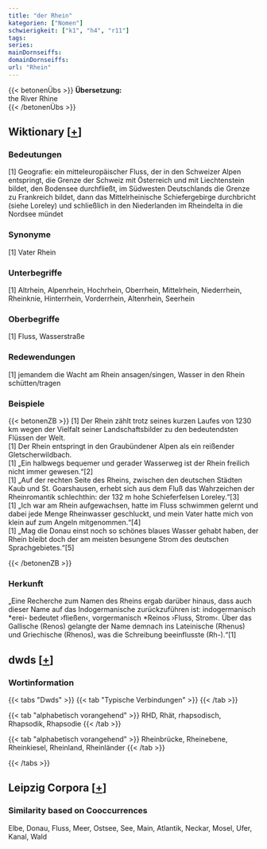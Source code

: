```yaml
---
title: "der Rhein"
kategorien: ["Nomen"]
schwierigkeit: ["k1", "h4", "r11"]
tags:
series:
mainDornseiffs:
domainDornseiffs:
url: "Rhein"
---
```


{{< betonenÜbs >}}
**Übersetzung:**  
the River Rhine  
{{< /betonenÜbs >}}

## Wiktionary [[+](https://de.wiktionary.org/wiki/Rhein)]

### Bedeutungen
[1] Geografie: ein mitteleuropäischer Fluss, der in den Schweizer Alpen entspringt, die Grenze der Schweiz mit Österreich und mit Liechtenstein bildet, den Bodensee durchfließt, im Südwesten Deutschlands die Grenze zu Frankreich bildet, dann das Mittelrheinische Schiefergebirge durchbricht (siehe Loreley) und schließlich in den Niederlanden im Rheindelta in die Nordsee mündet  

### Synonyme
[1] Vater Rhein  

### Unterbegriffe
[1] Altrhein, Alpenrhein, Hochrhein, Oberrhein, Mittelrhein, Niederrhein, Rheinknie, Hinterrhein, Vorderrhein, Altenrhein, Seerhein  

### Oberbegriffe
[1] Fluss, Wasserstraße  

### Redewendungen
[1] jemandem die Wacht am Rhein ansagen/singen, Wasser in den Rhein schütten/tragen  

### Beispiele
{{< betonenZB >}}
[1] Der Rhein zählt trotz seines kurzen Laufes von 1230 km wegen der Vielfalt seiner Landschaftsbilder zu den bedeutendsten Flüssen der Welt.  
[1] Der Rhein entspringt in den Graubündener Alpen als ein reißender Gletscherwildbach.  
[1] „Ein halbwegs bequemer und gerader Wasserweg ist der Rhein freilich nicht immer gewesen.“[2]  
[1] „Auf der rechten Seite des Rheins, zwischen den deutschen Städten Kaub und St. Goarshausen, erhebt sich aus dem Fluß das Wahrzeichen der Rheinromantik schlechthin: der 132 m hohe Schieferfelsen Loreley.“[3]  
[1] „Ich war am Rhein aufgewachsen, hatte im Fluss schwimmen gelernt und dabei jede Menge Rheinwasser geschluckt, und mein Vater hatte mich von klein auf zum Angeln mitgenommen.“[4]  
[1] „Mag die Donau einst noch so schönes blaues Wasser gehabt haben, der Rhein bleibt doch der am meisten besungene Strom des deutschen Sprachgebietes.“[5]  

{{< /betonenZB >}}
### Herkunft
„Eine Recherche zum Namen des Rheins ergab darüber hinaus, dass auch dieser Name auf das Indogermanische zurückzuführen ist: indogermanisch *erei- bedeutet ›fließen‹, vorgermanisch *Reinos ›Fluss, Strom‹. Über das Gallische (Renos) gelangte der Name demnach ins Lateinische (Rhenus) und Griechische (Rhenos), was die Schreibung beeinflusste (Rh-).“[1]  



## dwds [[+](https://www.dwds.de/wb/Rhein)]

### Wortinformation
{{< tabs "Dwds" >}}
{{< tab "Typische Verbindungen" >}}
{{< /tab >}}

{{< tab "alphabetisch vorangehend" >}}
RHD, Rhät, rhapsodisch, Rhapsodik, Rhapsodie
{{< /tab >}}

{{< tab "alphabetisch vorangehend" >}}
Rheinbrücke, Rheinebene, Rheinkiesel, Rheinland, Rheinländer
{{< /tab >}}

{{< /tabs >}}

## Leipzig Corpora [[+](https://corpora.uni-leipzig.de/en/res?word=Rhein&corpusId=deu_newscrawl-public_2018)]


### Similarity based on Cooccurrences
Elbe, Donau, Fluss, Meer, Ostsee, See, Main, Atlantik, Neckar, Mosel, Ufer, Kanal, Wald

